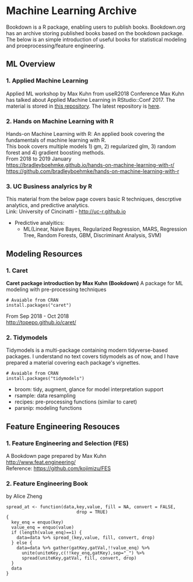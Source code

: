# Machine Learning Archive  
Bookdown is a R package, enabling users to publish books. 
Bookdown.org has an archive storing published books based on the bookdown package. 
The below is an simple introduction of useful books for statistical modeling and proeprocessing/feature engineering.

## ML Overview
### 1. Applied Machine Learning
Applied ML workshop by Max Kuhn from useR2018 Conference
Max Kuhn has talked about Applied Machine Learning in RStudio::Conf 2017. The material is stored in [this repository](https://github.com/kojimizu/rstudio-conf-2018). The latest repository is [here](https://github.com/topepo/rstudio-conf-2019).  

### 2. Hands on Machine Learning with R
Hands-on Machine Learning with R: An applied book covering the fundamentals of machine learning with R.  
This book covers multiple models 1) gm, 2) regularized glm, 3) random forest and 4) gradient boosting methods.  
From 2018 to 2019 January  
https://bradleyboehmke.github.io/hands-on-machine-learning-with-r/   
https://github.com/bradleyboehmke/hands-on-machine-learning-with-r   

### 3. UC Business analyrics by R
This material from the below page covers basic R techniques, descrptive analytics, and predictive analytics.  
Link: University of Cincinatti - http://uc-r.github.io  

- Predictive analyitics: 
    - ML(Linear, Naive Bayes, Regularized Regression, MARS, Regression Tree, Random Forests, GBM, Discriminant Analysis, SVM)

## Modeling Resources
### 1. Caret
__Caret package introduction by Max Kuhn (Bookdown)__
A package for ML modeling with pre-processing techniques 
```{R}
# Avaiable from CRAN
install.packages("caret")
```
From Sep 2018 - Oct 2018  
http://topepo.github.io/caret/  

### 2. Tidymodels  
Tidymodels is a multi-package containing modern tidyverse-based packages. I understand no text covers tidymodels as of now, and I have prepared a material covering each package's vignettes.  

```{R}
# Avaiable from CRAN
install.packages("tidymodels")
```
- broom:  tidy, augment, glance for model interpretation support
- rsample:  data resampling 
- recipes:  pre-processing functions (similar to caret)
- parsnip:  modeling functions 


## Feature Engineering Resouces 
### 1. Feature Engineering and Selection (FES)  
A Bookdown page prepared by Max Kuhn  
http://www.feat.engineering/  
Reference: https://github.com/kojimizu/FES  

### 2. Feature Engineering Book
by Alice Zheng  

```{R}
spread_at <- function(data,key,value, fill = NA, convert = FALSE,
                           drop = TRUE)
{
  key_enq = enquo(key)
  value_enq = enquo(value)
  if (length(value_enq)==1) {
    data=data %>% spread_(key,value, fill, convert, drop)
  } else {
    data=data %>% gather(gatKey,gatVal,!!value_enq) %>%
      unite(uniteKey,c(!!key_enq,gatKey),sep="_") %>%
      spread(uniteKey,gatVal, fill, convert, drop)
  }
  data
}
```




